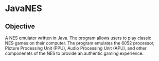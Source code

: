# JavaNES

## Objective
A NES emulator written in Java. The program allows users to play classic NES games on their computer. The program emulates the 6052 processor, Picture Processing Unit (PPU), Audio Processing Unit (APU), and other componenets of the NES to provide an authentic gaming experience.
